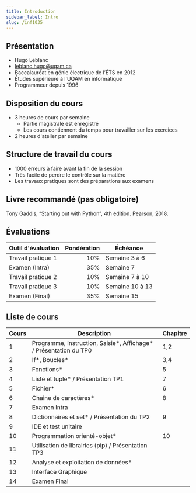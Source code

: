```yaml
---
title: Introduction
sidebar_label: Intro
slug: /inf1035
---
```


## Présentation 
- Hugo Leblanc
- leblanc.hugo@uqam.ca
- Baccalauréat en génie électrique de l’ÉTS en 2012
- Études supérieure à l'UQAM en informatique
- Programmeur depuis 1996

## Disposition du cours
* 3 heures de cours par semaine
  * Partie magistrale est enregistré
  * Les cours contiennent du temps pour travailler sur les exercices
* 2 heures d'atelier par semaine

## Structure de travail du cours
- 1000 erreurs à faire avant la fin de la session
- Très facile de perdre le contrôle sur la matière
- Les travaux pratiques sont des préparations aux examens

## Livre recommandé (pas obligatoire)
Tony Gaddis, “Starting out with Python”, 4th edition. Pearson, 2018.

## Évaluations

Outil d'évaluation | Pondération | Échéance
------------------ | ----------: | --------
Travail pratique 1 |         10% | Semaine 3 à 6
Examen (Intra)     |         35% | Semaine 7
Travail pratique 2 |         10% | Semaine 7 à 10
Travail pratique 3 |         10% | Semaine 10 à 13
Examen (Final)     |         35% | Semaine 15

## Liste de cours

| Cours | Description                                                         | Chapitre |
|-------|---------------------------------------------------------------------|----------|
| 1     | Programme, Instruction, Saisie\*, Affichage\* / Présentation du TP0 | 1,2      |
| 2     | If\*, Boucles\*                                                     | 3,4      |
| 3     | Fonctions*                                                          | 5        |
| 4     | Liste et tuple* / Présentation TP1                                  | 7        |
| 5     | Fichier*                                                            | 6        |
| 6     | Chaine de caractères*                                               | 8        |
| 7     | Examen Intra                                                        |          |
| 8     | Dictionnaires et set* / Présentation du TP2                         | 9        |
| 9     | IDE et test unitaire                                                |          |
| 10    | Programmation orienté-objet*                                        | 10       |
| 11    | Utilisation de librairies (pip) / Présentation TP3                  |          |
| 12    | Analyse et exploitation de données*                                 |          |
| 13    | Interface Graphique                                                 |          |
| 14    | Examen Final                                                        |          |
